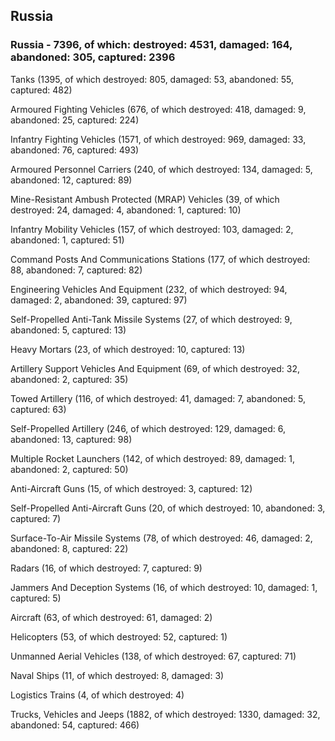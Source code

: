 
 
 ## Russia
 
 ### Russia - 7396, of which: destroyed: 4531, damaged: 164, abandoned: 305, captured: 2396

 

 

 Tanks (1395, of which destroyed: 805, damaged: 53, abandoned: 55, captured: 482)

 Armoured Fighting Vehicles (676, of which destroyed: 418, damaged: 9, abandoned: 25, captured: 224)

 Infantry Fighting Vehicles (1571, of which destroyed: 969, damaged: 33, abandoned: 76, captured: 493)

 Armoured Personnel Carriers (240, of which destroyed: 134, damaged: 5, abandoned: 12, captured: 89)

 Mine-Resistant Ambush Protected (MRAP) Vehicles (39, of which destroyed: 24, damaged: 4, abandoned: 1, captured: 10)

 Infantry Mobility Vehicles (157, of which destroyed: 103, damaged: 2, abandoned: 1, captured: 51)

 Command Posts And Communications Stations (177, of which destroyed: 88, abandoned: 7, captured: 82)

 Engineering Vehicles And Equipment (232, of which destroyed: 94, damaged: 2, abandoned: 39, captured: 97)

 Self-Propelled Anti-Tank Missile Systems (27, of which destroyed: 9, abandoned: 5, captured: 13)

 Heavy Mortars (23, of which destroyed: 10, captured: 13)

 Artillery Support Vehicles And Equipment (69, of which destroyed: 32, abandoned: 2, captured: 35)

 Towed Artillery (116, of which destroyed: 41, damaged: 7, abandoned: 5, captured: 63)

 Self-Propelled Artillery (246, of which destroyed: 129, damaged: 6, abandoned: 13, captured: 98)

 Multiple Rocket Launchers (142, of which destroyed: 89, damaged: 1, abandoned: 2, captured: 50)

 Anti-Aircraft Guns (15, of which destroyed: 3, captured: 12)

 Self-Propelled Anti-Aircraft Guns (20, of which destroyed: 10, abandoned: 3, captured: 7)

 Surface-To-Air Missile Systems (78, of which destroyed: 46, damaged: 2, abandoned: 8, captured: 22)

 Radars (16, of which destroyed: 7, captured: 9)

 Jammers And Deception Systems (16, of which destroyed: 10, damaged: 1, captured: 5)

 Aircraft (63, of which destroyed: 61, damaged: 2)

 Helicopters (53, of which destroyed: 52, captured: 1)

 Unmanned Aerial Vehicles (138, of which destroyed: 67, captured: 71)

 Naval Ships (11, of which destroyed: 8, damaged: 3)

 Logistics Trains (4, of which destroyed: 4)

 Trucks, Vehicles and Jeeps (1882, of which destroyed: 1330, damaged: 32, abandoned: 54, captured: 466)

